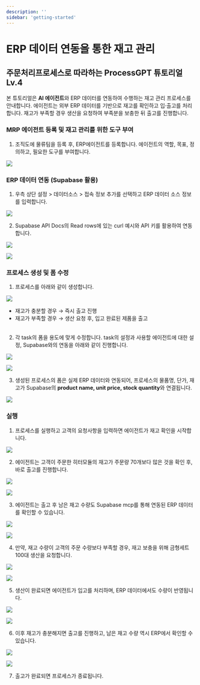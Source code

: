 ```yaml
---
description: ''
sidebar: 'getting-started'
---
```


# ERP 데이터 연동을 통한 재고 관리

## 주문처리프로세스로 따라하는 ProcessGPT 튜토리얼 Lv.4

본 튜토리얼은 **AI 에이전트**와 ERP 데이터를 연동하여 수행하는 재고 관리 프로세스를 안내합니다. 
에이전트는 외부 ERP 데이터를 기반으로 재고를 확인하고 입·출고를 처리합니다. 재고가 부족할 경우 생산을 요청하여 부족분을 보충한 뒤 출고를 진행합니다.


### MRP 에이전트 등록 및 재고 관리를 위한 도구 부여

1. 조직도에 물류팀을 등록 후, ERP에이전트를 등록합니다. 에이전트의 역할, 목표, 정의하고, 필요한 도구를 부여합니다.

![](../../uengine-image/process-gpt/tutorial/lv4-1.png)
<br>


### ERP 데이터 연동 (Supabase 활용)

1. 우측 상단 설정 > 데이터소스 > 접속 정보 추가를 선택하고 ERP 데이터 소스 정보를 입력합니다.

![](../../uengine-image/process-gpt/tutorial/lv4-2.png)
<br>

2. Supabase API Docs의 Read rows에 있는 curl 예시와 API 키를 활용하여 연동합니다.

![](../../uengine-image/process-gpt/tutorial/lv4-3.png)
<br>

![](../../uengine-image/process-gpt/tutorial/lv4-17.png)
<br>



### 프로세스 생성 및 폼 수정

1. 프로세스를 아래와 같이 생성합니다. 

![](../../uengine-image/process-gpt/tutorial/lv4-4.png)
- 재고가 충분할 경우 → 즉시 출고 진행
- 재고가 부족할 경우 → 생산 요청 후, 입고 완료된 제품을 출고
<br><br>

2. 각 task의 폼을 용도에 맞게 수정합니다. task의 설정과 사용할 에이전트에 대한 설정, Supabase와의 연동을 아래와 같이 진행합니다.

![](../../uengine-image/process-gpt/tutorial/lv4-19.png)
<br>

![](../../uengine-image/process-gpt/tutorial/lv4-20.png)
<br>


3. 생성된 프로세스의 폼은 실제 ERP 데이터와 연동되어, 프로세스의 물품명, 단가, 재고가 Supabase의 **product name, unit price, stock quantity**와 연결됩니다.

![](../../uengine-image/process-gpt/tutorial/lv4-6.png)
<br>


### 실행

1. 프로세스를 실행하고 고객의 요청사항을 입력하면 에이전트가 재고 확인을 시작합니다.

![](../../uengine-image/process-gpt/tutorial/lv4-7.png)
<br>

2. 에이전트는 고객이 주문한 히터모듈의 재고가 주문량 70개보다 많은 것을 확인 후, 바로 출고를 진행합니다.

![](../../uengine-image/process-gpt/tutorial/lv4-8.png)

![](../../uengine-image/process-gpt/tutorial/lv4-9.png)
<br>

3. 에이전트는 출고 후 남은 재고 수량도 Supabase mcp를 통해 연동된 ERP 데이터를 확인할 수 있습니다.

![](../../uengine-image/process-gpt/tutorial/lv4-10.png)

![](../../uengine-image/process-gpt/tutorial/lv4-11.png)
<br>

4. 만약, 재고 수량이 고객의 주문 수량보다 부족할 경우, 재고 보충을 위해 금형세트 100대 생산을 요청합니다.

![](../../uengine-image/process-gpt/tutorial/lv4-12.png)

![](../../uengine-image/process-gpt/tutorial/lv4-13.png)
<br>

5. 생산이 완료되면 에이전트가 입고를 처리하며, ERP 데이터에서도 수량이 반영됩니다.

![](../../uengine-image/process-gpt/tutorial/lv4-14.png)

![](../../uengine-image/process-gpt/tutorial/lv4-15.png)
<br>

6. 이후 재고가 충분해지면 출고를 진행하고, 남은 재고 수량 역시 ERP에서 확인할 수 있습니다.

![](../../uengine-image/process-gpt/tutorial/lv4-14.png)

![](../../uengine-image/process-gpt/tutorial/lv4-16.png)
<br>

7. 출고가 완료되면 프로세스가 종료됩니다.
